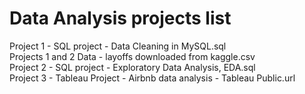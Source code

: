 # Data Analysis projects list  
Project 1 - SQL project - Data Cleaning in MySQL.sql  
Projects 1 and 2 Data - layoffs downloaded from kaggle.csv  
Project 2 - SQL project - Exploratory Data Analysis, EDA.sql  
Project 3 - Tableau Project - Airbnb data analysis  - Tableau Public.url  

